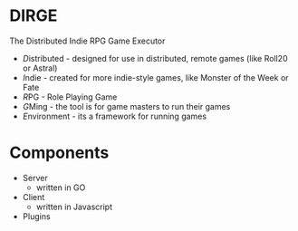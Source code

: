 
# DIRGE

The Distributed Indie RPG Game Executor


* *D*istributed - designed for use in distributed, remote games (like Roll20 or Astral)
* *I*ndie - created for more indie-style games, like Monster of the Week or Fate
* *R*PG - Role Playing Game
* *G*Ming - the tool is for game masters to run their games
* *E*nvironment - its a framework for running games

# Components

- Server
    - written in GO
- Client
    - written in Javascript
- Plugins

